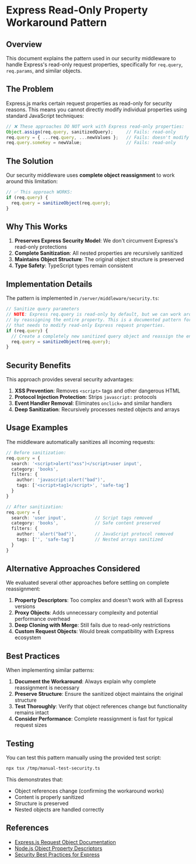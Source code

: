 # Express Read-Only Property Workaround Pattern

## Overview

This document explains the pattern used in our security middleware to handle Express's read-only request properties, specifically for `req.query`, `req.params`, and similar objects.

## The Problem

Express.js marks certain request properties as read-only for security reasons. This means you cannot directly modify individual properties using standard JavaScript techniques:

```typescript
// ❌ These approaches DO NOT work with Express read-only properties:
Object.assign(req.query, sanitizedQuery);     // Fails: read-only
req.query = { ...req.query, ...newValues };   // Fails: doesn't modify req object  
req.query.someKey = newValue;                 // Fails: read-only
```

## The Solution

Our security middleware uses **complete object reassignment** to work around this limitation:

```typescript
// ✅ This approach WORKS:
if (req.query) {
  req.query = sanitizeObject(req.query);
}
```

## Why This Works

1. **Preserves Express Security Model**: We don't circumvent Express's read-only protections
2. **Complete Sanitization**: All nested properties are recursively sanitized
3. **Maintains Object Structure**: The original object structure is preserved
4. **Type Safety**: TypeScript types remain consistent

## Implementation Details

The pattern is implemented in `/server/middleware/security.ts`:

```typescript
// Sanitize query parameters
// NOTE: Express req.query is read-only by default, but we can work around this limitation
// by reassigning the entire property. This is a documented pattern for security middleware
// that needs to modify read-only Express request properties.
if (req.query) {
  // Create a completely new sanitized query object and reassign the entire property
  req.query = sanitizeObject(req.query);
}
```

## Security Benefits

This approach provides several security advantages:

1. **XSS Prevention**: Removes `<script>` tags and other dangerous HTML
2. **Protocol Injection Protection**: Strips `javascript:` protocols  
3. **Event Handler Removal**: Eliminates `onclick=` and similar handlers
4. **Deep Sanitization**: Recursively processes nested objects and arrays

## Usage Examples

The middleware automatically sanitizes all incoming requests:

```typescript
// Before sanitization:
req.query = {
  search: '<script>alert("xss")</script>user input',
  category: 'books',
  filters: {
    author: 'javascript:alert("bad")',
    tags: ['<script>tag1</script>', 'safe-tag']
  }
}

// After sanitization:
req.query = {
  search: 'user input',           // Script tags removed
  category: 'books',              // Safe content preserved
  filters: {
    author: 'alert("bad")',       // JavaScript protocol removed
    tags: ['', 'safe-tag']        // Nested arrays sanitized
  }
}
```

## Alternative Approaches Considered

We evaluated several other approaches before settling on complete reassignment:

1. **Property Descriptors**: Too complex and doesn't work with all Express versions
2. **Proxy Objects**: Adds unnecessary complexity and potential performance overhead  
3. **Deep Cloning with Merge**: Still fails due to read-only restrictions
4. **Custom Request Objects**: Would break compatibility with Express ecosystem

## Best Practices

When implementing similar patterns:

1. **Document the Workaround**: Always explain why complete reassignment is necessary
2. **Preserve Structure**: Ensure the sanitized object maintains the original structure
3. **Test Thoroughly**: Verify that object references change but functionality remains intact
4. **Consider Performance**: Complete reassignment is fast for typical request sizes

## Testing

You can test this pattern manually using the provided test script:

```bash
npx tsx /tmp/manual-test-security.ts
```

This demonstrates that:
- Object references change (confirming the workaround works)
- Content is properly sanitized
- Structure is preserved
- Nested objects are handled correctly

## References

- [Express.js Request Object Documentation](https://expressjs.com/en/api.html#req)
- [Node.js Object Property Descriptors](https://developer.mozilla.org/en-US/docs/Web/JavaScript/Reference/Global_Objects/Object/defineProperty)
- [Security Best Practices for Express](https://expressjs.com/en/advanced/best-practice-security.html)